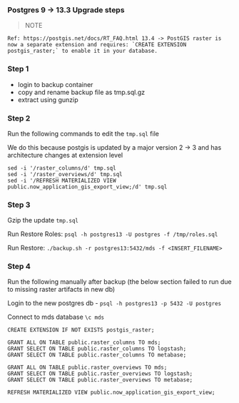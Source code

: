 ### Postgres 9 -> 13.3 Upgrade steps


> NOTE

```
Ref: https://postgis.net/docs/RT_FAQ.html 13.4 -> PostGIS raster is now a separate extension and requires: `CREATE EXTENSION postgis_raster;` to enable it in your database.
```


### Step 1 

- login to backup container
- copy and rename backup file as tmp.sql.gz
- extract using gunzip

### Step 2 

Run the following commands to edit the `tmp.sql` file

We do this because postgis is updated by a major version 2 -> 3 and has architecture changes at extension level 

```
sed -i '/raster_columns/d' tmp.sql
sed -i '/raster_overviews/d' tmp.sql
sed -i '/REFRESH MATERIALIZED VIEW public.now_application_gis_export_view;/d' tmp.sql
```

### Step 3

Gzip the update `tmp.sql` 

Run Restore Roles: `psql -h postgres13 -U postgres -f /tmp/roles.sql`

Run Restore: `./backup.sh -r postgres13:5432/mds -f <INSERT_FILENAME>`


### Step 4

Run the following manually after backup (the below section failed to run due to missing raster artifacts in new db)

Login to the new postgres db - `psql -h postgres13 -p 5432 -U postgres`

Connect to mds database `\c mds` 

```
CREATE EXTENSION IF NOT EXISTS postgis_raster;

GRANT ALL ON TABLE public.raster_columns TO mds;
GRANT SELECT ON TABLE public.raster_columns TO logstash;
GRANT SELECT ON TABLE public.raster_columns TO metabase;

GRANT ALL ON TABLE public.raster_overviews TO mds;
GRANT SELECT ON TABLE public.raster_overviews TO logstash;
GRANT SELECT ON TABLE public.raster_overviews TO metabase;

REFRESH MATERIALIZED VIEW public.now_application_gis_export_view;
```